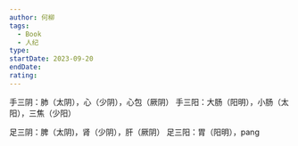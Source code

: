 ```yaml
---
author: 何柳
tags:
  - Book
  - 人纪
type: 
startDate: 2023-09-20
endDate: 
rating:
---
```

手三阴：肺（太阴），心（少阴），心包（厥阴）
手三阳：大肠（阳明），小肠（太阳），三焦（少阳）

足三阴：脾（太阴)，肾（少阴），肝（厥阴）
足三阳：胃（阳明），pang



